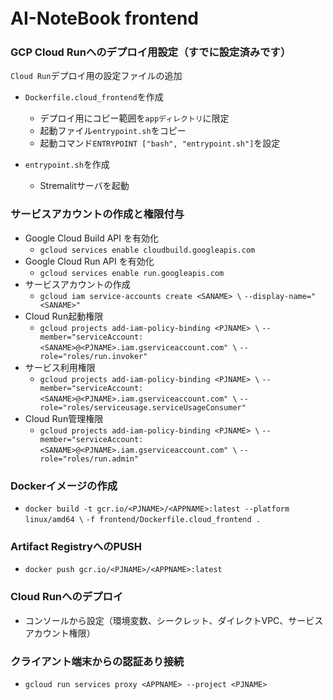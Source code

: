 # AI-NoteBook frontend　
### GCP Cloud Runへのデプロイ用設定（すでに設定済みです）

`Cloud Run`デプロイ用の設定ファイルの追加
- `Dockerfile.cloud_frontend`を作成
    - デプロイ用にコピー範囲を`appディレクトリ`に限定
    - 起動ファイル`entrypoint.sh`をコピー
    - 起動コマンド`ENTRYPOINT ["bash", "entrypoint.sh"]`を設定

- `entrypoint.sh`を作成
    - Stremalitサーバを起動

### サービスアカウントの作成と権限付与
- Google Cloud Build API を有効化
    - `gcloud services enable cloudbuild.googleapis.com`
- Google Cloud Run API を有効化
    - `gcloud services enable run.googleapis.com`
- サービスアカウントの作成
    - `gcloud iam service-accounts create <SANAME> \`
        `--display-name="<SANAME>"`
- Cloud Run起動権限
    - `gcloud projects add-iam-policy-binding <PJNAME> \`
        `--member="serviceAccount:<SANAME>@<PJNAME>.iam.gserviceaccount.com" \`
        `--role="roles/run.invoker"`
- サービス利用権限
    - `gcloud projects add-iam-policy-binding <PJNAME> \`
        `--member="serviceAccount:<SANAME>@<PJNAME>.iam.gserviceaccount.com" \`
        `--role="roles/serviceusage.serviceUsageConsumer"`
- Cloud Run管理権限
    - `gcloud projects add-iam-policy-binding <PJNAME> \`
        `--member="serviceAccount:<SANAME>@<PJNAME>.iam.gserviceaccount.com" \`
        `--role="roles/run.admin"`

### Dockerイメージの作成
- `docker build -t gcr.io/<PJNAME>/<APPNAME>:latest --platform linux/amd64 \`
    `-f frontend/Dockerfile.cloud_frontend .`

### Artifact RegistryへのPUSH
- `docker push gcr.io/<PJNAME>/<APPNAME>:latest`

### Cloud Runへのデプロイ
- コンソールから設定（環境変数、シークレット、ダイレクトVPC、サービスアカウント権限）

### クライアント端末からの認証あり接続
- `gcloud run services proxy <APPNAME> --project <PJNAME>`
